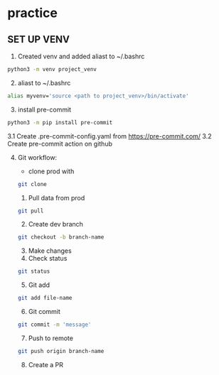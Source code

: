 # practice

## SET UP VENV
1. Created venv and added aliast to ~/.bashrc
```bash
python3 -m venv project_venv
```
2. aliast to ~/.bashrc
```bash
alias myvenv='source <path to project_venv>/bin/activate'
```

3. install pre-commit
```bash
python3 -m pip install pre-commit
```
3.1 Create .pre-commit-config.yaml from https://pre-commit.com/
3.2 Create pre-commit action on github

4. Git workflow:
   - clone prod with
   ```bash
   git clone
   ```
   1. Pull data from prod
   ```bash
   git pull
   ```

   2. Create dev branch
   ```bash
   git checkout -b branch-name
   ```
   3. Make changes
   4. Check status
   ```bash
   git status
   ```
   5. Git add
    ```bash
   git add file-name
   ```
   6. Git commit
    ```bash
   git commit -m 'message'
   ```
   7. Push to remote
    ```bash
   git push origin branch-name
   ```
   8. Create a PR
